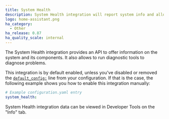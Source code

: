 ```yaml
---
title: System Health
description: System Health integration will report system info and allow to run system diagnostics.
logo: home-assistant.png
ha_category:
  - Other
ha_release: 0.87
ha_quality_scale: internal
---
```


The System Health integration provides an API to offer information on the system and its components. It also allows to run diagnostic tools to diagnose problems.

This integration is by default enabled, unless you've disabled or removed the [`default_config:`](https://www.home-assistant.io/integrations/default_config/) line from your configuration. If that is the case, the following example shows you how to enable this integration manually:

```yaml
# Example configuration.yaml entry
system_health:
```

System Health integration data can be viewed in Developer Tools on the "Info" tab.
